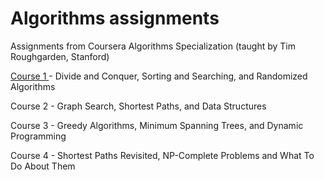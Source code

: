 # Algorithms assignments
Assignments from Coursera Algorithms Specialization (taught by Tim Roughgarden, Stanford)

[Course 1 ](https://github.com/nataliagarciamartin/algorithms-exercises/tree/master/Course1)- Divide and Conquer, Sorting and Searching, and Randomized Algorithms

Course 2 - Graph Search, Shortest Paths, and Data Structures

Course 3 - Greedy Algorithms, Minimum Spanning Trees, and Dynamic Programming

Course 4 - Shortest Paths Revisited, NP-Complete Problems and What To Do About Them
